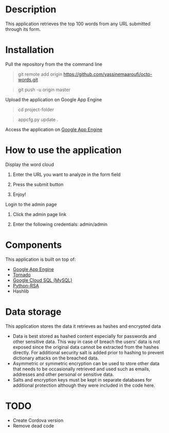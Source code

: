
# Description
This application retrieves the top 100 words from any URL submitted through its form.

# Installation
Pull the repository from the the command line
> git remote add origin https://github.com/yassinemaaroufi/octo-words.git

> git push -u origin master

Upload the application on Google App Engine
> cd project-folder

> appcfg.py update .

Access the application on [Google App Engine](http://octo-words.appspot.com)

# How to use the application
Display the word cloud

1. Enter the URL you want to analyze in the form field

2. Press the submit button

3. Enjoy!

Login to the admin page

1. Click the admin page link

2. Enter the following credentials: admin/admin

# Components
This application is built on top of:
+ [Google App Engine](https://cloud.google.com/appengine/)
+ [Tornado](http://www.tornadoweb.org/)
+ [Google Cloud SQL (MySQL)](https://cloud.google.com/sql/)
+ [Python-RSA](http://stuvel.eu/rsa)
+ Hashlib

# Data storage
This application stores the data it retrieves as hashes and encrypted data
+ Data is best stored as hashed content especially for passwords and other sensitive data. This way in case of breach the users' data is not exposed since the original data cannot be extracted from the hashes directly. For additional security salt is added prior to hashing to prevent dictionary attacks on the breached data.
+ Asymmetric or symmetric encryption can be used to store other data that needs to be occasionally retrieved and used such as emails, addresses and other personal or sensitive data.
+ Salts and encryption keys must be kept in separate databases for additional protection although they were included in the code here.

# TODO
+ Create Cordova version
+ Remove dead code
